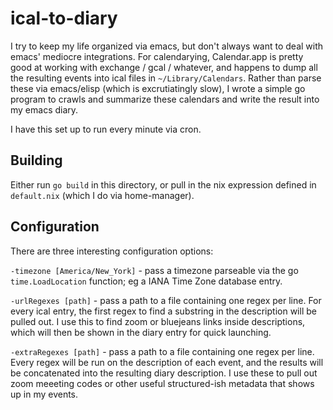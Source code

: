 # ical-to-diary

I try to keep my life organized via emacs, but don't always want to deal with emacs' mediocre integrations. For calendarying, Calendar.app is pretty good at working with exchange / gcal / whatever, and happens to dump all the resulting events into ical files in `~/Library/Calendars`. Rather than parse these via emacs/elisp (which is excrutiatingly slow), I wrote a simple go program to crawls and summarize these calendars and write the result into my emacs diary.

I have this set up to run every minute via cron.

## Building

Either run `go build` in this directory, or pull in the nix expression defined in `default.nix` (which I do via home-manager).

## Configuration

There are three interesting configuration options:

`-timezone [America/New_York]` - pass a timezone parseable via the go `time.LoadLocation` function; eg a IANA Time Zone database entry.

`-urlRegexes [path]` - pass a path to a file containing one regex per line. For every ical entry, the first regex to find a substring in the description will be pulled out. I use this to find zoom or bluejeans links inside descriptions, which will then be shown in the diary entry for quick launching.

`-extraRegexes [path]` - pass a path to a file containing one regex per line. Every regex will be run on the description of each event, and the results will be concatenated into the resulting diary description. I use these to pull out zoom meeeting codes or other useful structured-ish metadata that shows up in my events.
